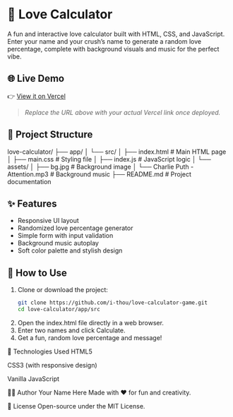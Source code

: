 # 💖 Love Calculator

A fun and interactive love calculator built with HTML, CSS, and JavaScript. Enter your name and your crush’s name to generate a random love percentage, complete with background visuals and music for the perfect vibe.

## 🌐 Live Demo

👉 [View it on Vercel](https://your-vercel-project-url.vercel.app)  
> _Replace the URL above with your actual Vercel link once deployed._

## 📁 Project Structure


love-calculator/
├── app/
│ └── src/
│ ├── index.html # Main HTML page
│ ├── main.css # Styling file
│ ├── index.js # JavaScript logic
│ └── assets/
│ ├── bg.jpg # Background image
│ └── Charlie Puth - Attention.mp3 # Background music
├── README.md # Project documentation



## ✨ Features

- Responsive UI layout
- Randomized love percentage generator
- Simple form with input validation
- Background music autoplay
- Soft color palette and stylish design

## 🚀 How to Use

1. Clone or download the project:
   ```bash
   git clone https://github.com/i-thou/love-calculator-game.git
   cd love-calculator/app/src
2. Open the index.html file directly in a web browser.
3. Enter two names and click Calculate.
4. Get a fun, random love percentage and message!


🧰 Technologies Used
HTML5

CSS3 (with responsive design)

Vanilla JavaScript

🧑‍💻 Author
Your Name Here
Made with ❤️ for fun and creativity.

📄 License
Open-source under the MIT License.